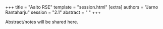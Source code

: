 +++
title = "Aalto RSE"
template = "session.html"
[extra]
authors = "Jarno Rantaharju"
session = "2.1"
abstract = " "
+++

Abstract/notes will be shared here.
